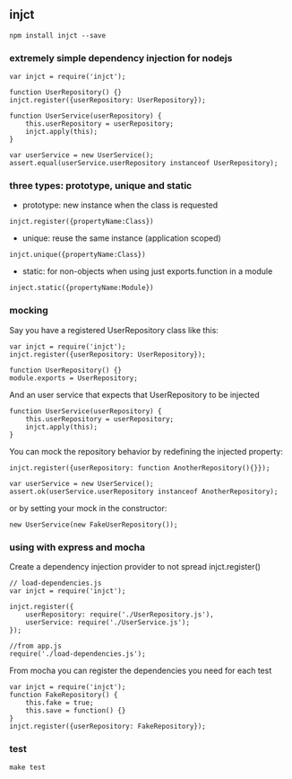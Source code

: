 ## injct

```
npm install injct --save
```

### extremely simple dependency injection for nodejs

```
var injct = require('injct');

function UserRepository() {}
injct.register({userRepository: UserRepository});

function UserService(userRepository) {
    this.userRepository = userRepository;
    injct.apply(this);
}

var userService = new UserService();
assert.equal(userService.userRepository instanceof UserRepository);
```

### three types: prototype, unique and static

* prototype: new instance when the class is requested
```
injct.register({propertyName:Class})
```
* unique: reuse the same instance (application scoped)
```
injct.unique({propertyName:Class})
```
* static: for non-objects when using just exports.function in a module
```
inject.static({propertyName:Module})
```

### mocking

Say you have a registered UserRepository class like this:
```
var injct = require('injct');
injct.register({userRepository: UserRepository});

function UserRepository() {}
module.exports = UserRepository;
```

And an user service that expects that UserRepository to be injected
```
function UserService(userRepository) {
    this.userRepository = userRepository;
    injct.apply(this);
}
```

You can mock the repository behavior by redefining the injected property:

```
injct.register({userRepository: function AnotherRepository(){}});

var userService = new UserService();
assert.ok(userService.userRepository instanceof AnotherRepository);
```

or by setting your mock in the constructor:

```
new UserService(new FakeUserRepository());
```

### using with express and mocha

Create a dependency injection provider to not spread injct.register()

```
// load-dependencies.js
var injct = require('injct');

injct.register({
    userRepository: require('./UserRepository.js'),
    userService: require('./UserService.js');
});

//from app.js
require('./load-dependencies.js');
```

From mocha you can register the dependencies you need for each test

```
var injct = require('injct');
function FakeRepository() {
    this.fake = true;
    this.save = function() {}
}
injct.register({userRepository: FakeRepository});

```

### test

```
make test
```
